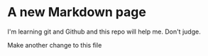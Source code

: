 # A new Markdown page

I'm learning git and Github and this repo will help me. Don't judge.

Make another change to this file
